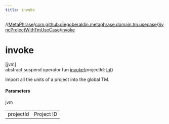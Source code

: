 ```yaml
---
title: invoke
---
```

//[MetaPhrase](../../../index.html)/[com.github.diegoberaldin.metaphrase.domain.tm.usecase](../index.html)/[SyncProjectWithTmUseCase](index.html)/[invoke](invoke.html)



# invoke



[jvm]\
abstract suspend operator fun [invoke](invoke.html)(projectId: [Int](https://kotlinlang.org/api/latest/jvm/stdlib/kotlin/-int/index.html))



Import all the units of a project into the global TM.



#### Parameters


jvm

| | |
|---|---|
| projectId | Project ID |




